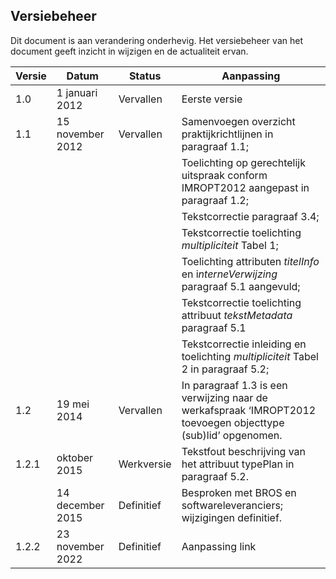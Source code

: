 <h2>Versiebeheer</h2>

Dit document is aan verandering onderhevig. Het versiebeheer van het document
geeft inzicht in wijzigen en de actualiteit ervan.

| **Versie** | **Datum**                    | **Status**           | **Aanpassing**                                                                                                                                                                                                                                                                                                                                                                                                                                                         |
|------------|------------------------------|----------------------|------------------------------------------------------------------------------------------------------------------------------------------------------------------------------------------------------------------------------------------------------------------------------------------------------------------------------------------------------------------------------------------------------------------------------------------------------------------------|
| 1.0        | 1 januari 2012               | Vervallen            | Eerste versie                                                                                                                                                                                                                                                                                                                                                                                                                                                          |
| 1.1        | 15 november 2012             | Vervallen            | Samenvoegen overzicht praktijkrichtlijnen in paragraaf 1.1;                                                                                                                                                                                                                                                                                                                                                                                                            |
|            |                              |                      | Toelichting op gerechtelijk uitspraak conform IMROPT2012 aangepast in paragraaf 1.2;                                                                                                                                                                                                                                                                                                                                                                                   |
|            |                              |                      | Tekstcorrectie paragraaf 3.4;                                                                                                                                                                                                                                                                                                                                                                                                                                          |
|            |                              |                      | Tekstcorrectie toelichting *multipliciteit* Tabel 1;                                                                                                                                                                                                                                                                                                                                                                                                                   |
|            |                              |                      | Toelichting attributen *titelInfo* en i*nterneVerwijzing* paragraaf 5.1 aangevuld;                                                                                                                                                                                                                                                                                                                                                                                     |
|            |                              |                      | Tekstcorrectie toelichting attribuut *tekstMetadata* paragraaf 5.1                                                                                                                                                                                                                                                                                                                                                                                                     |
|            |                              |                      | Tekstcorrectie inleiding en toelichting *multipliciteit* Tabel 2 in paragraaf 5.2;                                                                                                                                                                                                                                                                                                                                                                                     |
| 1.2        | 19 mei 2014                  | Vervallen            | In paragraaf 1.3 is een verwijzing naar de werkafspraak ‘IMROPT2012 toevoegen objecttype (sub)lid’ opgenomen.                                                                                                                                                                                                                                                                                                                                                          |
| 1.2.1      | oktober 2015                 | Werkversie           | Tekstfout beschrijving van het attribuut typePlan in paragraaf 5.2.                                                                                                                                                                                                                                                                                                                                                                                                    |
|            | 14 december 2015             | Definitief           | Besproken met BROS en softwareleveranciers; wijzigingen definitief.                                                                                                                                                                                                                                                                                                                                                                                                    |
| 1.2.2      | 23 november 2022             | Definitief           | Aanpassing link                                                                                                                                                                                                                                                                                                                                                                                                                                                        |


